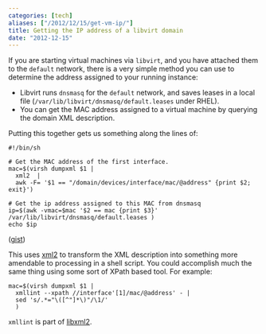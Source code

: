 ```yaml
---
categories: [tech]
aliases: ["/2012/12/15/get-vm-ip/"]
title: Getting the IP address of a libvirt domain
date: "2012-12-15"
---
```


If you are starting virtual machines via `libvirt`, and you have
attached them to the `default` network, there is a very simple method
you can use to determine the address assigned to your running
instance:

- Libvirt runs `dnsmasq` for the `default` network, and saves leases
  in a local file (`/var/lib/libvirt/dnsmasq/default.leases` under
  RHEL).
- You can get the MAC address assigned to a virtual machine by
  querying the domain XML description.

Putting this together gets us something along the lines of:

    #!/bin/sh

    # Get the MAC address of the first interface.
    mac=$(virsh dumpxml $1 |
      xml2  |
      awk -F= '$1 == "/domain/devices/interface/mac/@address" {print $2; exit}')

    # Get the ip address assigned to this MAC from dnsmasq
    ip=$(awk -vmac=$mac '$2 == mac {print $3}' /var/lib/libvirt/dnsmasq/default.leases )
    echo $ip

([gist](https://gist.github.com/4300055))

This uses [xml2][] to transform the XML description into something
more amendable to processing in a shell script.  You could accomplish
much the same thing using some sort of XPath based tool.  For example:

    mac=$(virsh dumpxml $1 |
      xmllint --xpath //interface'[1]/mac/@address' - |
      sed 's/.*="\([^"]*\)"/\1/'
      )

`xmllint` is part of [libxml2][].

[xml2]: http://ofb.net/~egnor/xml2/
[libxml2]: http://www.xmlsoft.org/

